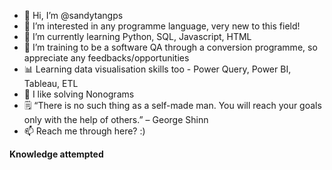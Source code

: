 - 👋 Hi, I’m @sandytangps
- 👀 I’m interested in any programme language, very new to this field!
- 🌱 I’m currently learning Python, SQL, Javascript, HTML
- 💞️ I’m training to be a software QA through a conversion programme, so appreciate any feedbacks/opportunities
- 📊 Learning data visualisation skills too - Power Query, Power BI, Tableau, ETL
- 🧩 I like solving Nonograms
- 🗒 “There is no such thing as a self-made man. You will reach your goals only with the help of others.” – George Shinn
- 📫 Reach me through here? :)

<link rel="stylesheet" href="https://cdn.jsdelivr.net/gh/devicons/devicon@v2.15.1/devicon.min.css">
<strong>Knowledge attempted</strong><br>

<img src="https://cdn.jsdelivr.net/gh/devicons/devicon/icons/python/python-original.svg" width = "10" height = "10" /> 
<img src="https://cdn.jsdelivr.net/gh/devicons/devicon/icons/selenium/selenium-original.svg" width = "10" height = "10"/> 
<img src="https://cdn.jsdelivr.net/gh/devicons/devicon/icons/slack/slack-original.svg" width = "10" height = "10"/> 
<img src="https://cdn.jsdelivr.net/gh/devicons/devicon/icons/sqlite/sqlite-original.svg" width = "10" height = "10"/>
<img src="https://cdn.jsdelivr.net/gh/devicons/devicon/icons/vscode/vscode-original.svg" width = "10" height = "10"/>
<img src="https://cdn.jsdelivr.net/gh/devicons/devicon/icons/pytest/pytest-original.svg" width = "10" height = "10"/>
<img src="https://cdn.jsdelivr.net/gh/devicons/devicon/icons/jira/jira-original.svg" width = "10" height = "10"/>
<img src="https://cdn.jsdelivr.net/gh/devicons/devicon/icons/javascript/javascript-original.svg" width = "10" height = "10"/>
<img src="https://cdn.jsdelivr.net/gh/devicons/devicon/icons/android/android-original.svg" width = "10" height = "10"/>
          
            
          
<!---
sandytangps/sandytangps is a ✨ special ✨ repository because its `README.md` (this file) appears on your GitHub profile.
You can click the Preview link to take a look at your changes.
--->
